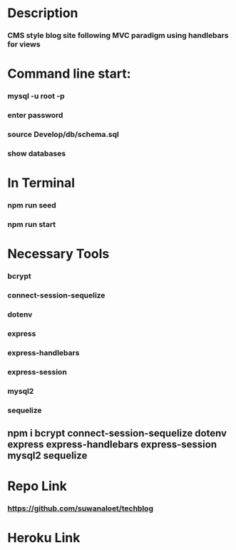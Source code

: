 # Description
### CMS style blog site following MVC paradigm using handlebars for views

# Command line start:
### mysql -u root -p
### enter password
### source Develop/db/schema.sql
### show databases

# In Terminal
### npm run seed
### npm run start

# Necessary Tools
### bcrypt  
### connect-session-sequelize
### dotenv
### express
### express-handlebars
### express-session
### mysql2
### sequelize
## npm i bcrypt connect-session-sequelize dotenv express express-handlebars express-session mysql2 sequelize

# Repo Link
### https://github.com/suwanaloet/techblog

# Heroku Link
###